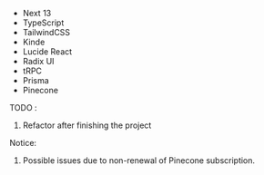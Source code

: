 - Next 13
- TypeScript
- TailwindCSS
- Kinde
- Lucide React
- Radix UI
- tRPC
- Prisma
- Pinecone

TODO :
 1. Refactor after finishing the project
 
 Notice:
 1. Possible issues due to non-renewal of Pinecone subscription.